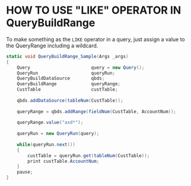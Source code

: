 # HOW TO USE "LIKE" OPERATOR IN QueryBuildRange


To make something as the `LIKE` operator in a query, just assign a value to the QueryRange including a wildcard.

```cs
static void QueryBuildRange_Sample(Args _args)
{
    Query                       query = new Query();
    QueryRun                    queryRun;
    QueryBuildDataSource        qbds;
    QueryBuildRange             queryRange;   
    CustTable                   custTable;
    
    qbds.addDataSource(tableNum(CustTable));
    
    queryRange = qbds.addRange(fieldNum(CustTable, AccountNum));
    
    queryRange.value("axd*");
    
    queryRun = new QueryRun(query);
    
    while(queryRun.next())
    {
        custTable = queryRun.get(tableNum(CustTable));
        print custTable.AccountNum;
    }
    pause;
}
```
